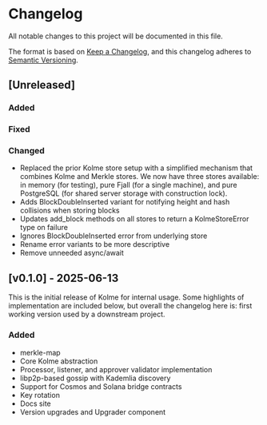 # Changelog

All notable changes to this project will be documented in this file.

The format is based on [Keep a Changelog](https://keepachangelog.com/en/1.0.0/), and this changelog adheres to [Semantic Versioning](https://semver.org/).

## [Unreleased]

### Added

### Fixed

### Changed

- Replaced the prior Kolme store setup with a simplified mechanism that combines Kolme and Merkle stores. We now have three stores available: in memory (for testing), pure Fjall (for a single machine), and pure PostgreSQL (for shared server storage with construction lock).
- Adds BlockDoubleInserted variant for notifying height and hash collisions when storing blocks
- Updates add_block methods on all stores to return a KolmeStoreError type on failure
- Ignores BlockDoubleInserted error from underlying store
- Rename error variants to be more descriptive
- Remove unneeded async/await

## [v0.1.0] - 2025-06-13

This is the initial release of Kolme for internal usage. Some highlights of implementation are included below, but overall the changelog here is: first working version used by a downstream project.

### Added

- merkle-map
- Core Kolme abstraction
- Processor, listener, and approver validator implementation
- libp2p-based gossip with Kademlia discovery
- Support for Cosmos and Solana bridge contracts
- Key rotation
- Docs site
- Version upgrades and Upgrader component
